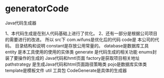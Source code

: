 # generatorCode
Java代码生成器

1、本代码生成是在别人代码基础上进行了优化。
2、还有一部分是根据公司项目的需要进行的改进。
所以
src下  com.wifuns是优化后的代码
	  code是 本公司的代码。
目录结构和说明
	constant是存放公用常量的。
	database是数据库工具
	entity 是本工具使用的使用的实体类
	generate 是代码生成的相关功能
		enums封装了要操作的生成的 Java代码和hmtl页面
		factory是获取项目相关地址
		pathstrategy 是生成Java代码和html页面路径策略类
	pojo是数据库实体类
	template是模板文件
	util 工具包
	CodeGenerate是具体的生成器


